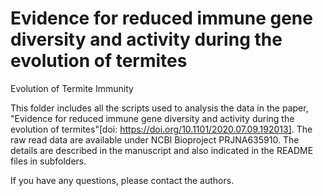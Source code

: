 # Evidence for reduced immune gene diversity and activity during the evolution of termites
Evolution of Termite Immunity

This folder includes all the scripts used to analysis the data in the paper, "Evidence for reduced immune gene diversity and activity during the evolution of termites"[doi: https://doi.org/10.1101/2020.07.09.192013]. The raw read data are available under NCBI Bioproject PRJNA635910. The details are described in the manuscript and also indicated in the README files in subfolders.

If you have any questions, please contact the authors.
